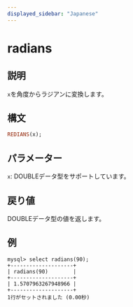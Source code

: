 ```yaml
---
displayed_sidebar: "Japanese"
---
```


# radians

## 説明

`x`を角度からラジアンに変換します。

## 構文

```Haskell
REDIANS(x);
```

## パラメーター

`x`: DOUBLEデータ型をサポートしています。

## 戻り値

DOUBLEデータ型の値を返します。

## 例

```Plain
mysql> select radians(90);
+--------------------+
| radians(90)        |
+--------------------+
| 1.5707963267948966 |
+--------------------+
1行がセットされました (0.00秒)
```